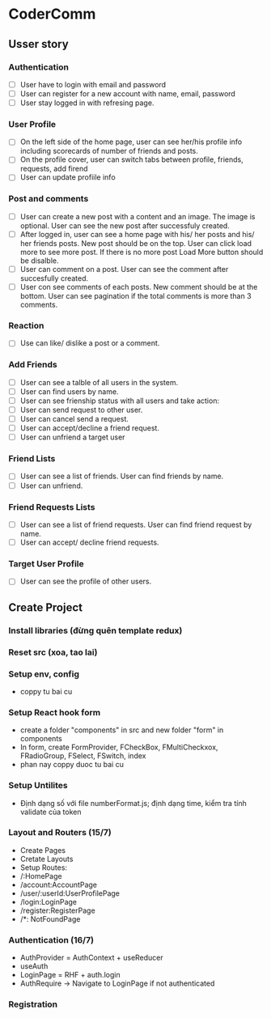 # CoderComm 
## Usser story

### Authentication
- [ ] User have to login with email and password
- [ ] User can register for a new account with name, email, password
- [ ] User stay  logged in with refresing page.

### User Profile
- [ ] On the left side of the home page, user can see her/his profile info including scorecards of number of friends and posts.
- [ ] On the profile cover, user can switch tabs between profile, friends, requests, add firend
- [ ] User can update profiile info

### Post and comments
- [ ] User can create a new post with a content and an image. The image is optional. User can see the new post after successfuly created.
- [ ] After logged in, user can see a home page with his/ her posts and his/ her friends posts. New post should be on the top. User can click load more to see more post. If there is no more post Load More button should be disalble.
- [ ] User can comment on a post. User can see the comment after succesfully created.
- [ ] User con see comments of each posts. New comment should be at the bottom.  User can see pagination if the total comments is more than 3 comments. 

### Reaction
- [ ] Use can like/ dislike a post or a comment.

### Add Friends
- [ ] User can see a talble of all users in the system.
- [ ] User can find users by name.
- [ ] User can see frienship status with all users and take action:
 - [ ] User can send request to other user.
 - [ ] User can cancel send a request.
 - [ ] User can accept/decline a friend request.
 - [ ] User can unfriend a target user

### Friend Lists
- [ ] User can see a list of friends. User can find friends by name.
- [ ] User can unfriend.

### Friend Requests Lists
- [ ] User can see a list of friend requests. User can find friend request by name.
- [ ] User can accept/ decline friend requests.

### Target User Profile
- [ ] User can see the profile of other users.


## Create Project

### Install libraries (đừng quên template redux)

### Reset src (xoa, tao lai)

### Setup env, config
 - coppy tu bai cu
### Setup React hook form
- create a folder "components" in src and new folder "form" in components
- In form, create FormProvider, FCheckBox, FMultiCheckxox, FRadioGroup, FSelect, FSwitch, index
- phan nay coppy duoc tu bai cu
### Setup Untilites 
- Định dạng số với file numberFormat.js; định dạng time, kiểm tra tính validate của token

### Layout and Routers (15/7)
- Create Pages
- Cretate Layouts
- Setup Routes:
 - /:HomePage
 - /account:AccountPage
 - /user/:userId:UserProfilePage
 - /login:LoginPage
 - /register:RegisterPage
 - /*: NotFoundPage
### Authentication (16/7)
- AuthProvider = AuthContext + useReducer
- useAuth
- LoginPage = RHF + auth.login 
- AuthRequire -> Navigate to LoginPage if not authenticated

### Registration





